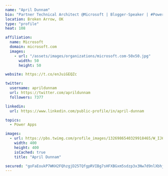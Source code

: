 ```yaml
---
name: "April Dunnam"
bio: "Partner Technical Architect @Microsoft | Blogger-Speaker | #PowerApps, #PowerAutomate, #Office365, #SharePoint | #WIT | #Karaoke Queen"
location: Broken Arrow, OK
type: "profile"
heat: 108

affiliation:
  name: Microsoft
  domain: microsoft.com
  images:
    - url: "/assets/images/organizations/microsoft.com-50x50.jpg"
      width: 50
      height: 50

website: https://t.co/enJuiGEQZc

twitter:
  username: aprildunnam
  url: https://twitter.com/aprildunnam
  followers: 7377

linkedin:
  url: https://www.linkedin.com/public-profile/in/april-dunnam

topics:
  - Power Apps

images:
  - url: https://pbs.twimg.com/profile_images/1326986540329918465/W_IJ6Ih2_400x400.jpg
    width: 400
    height: 400
    isCached: true
    title: "April Dunnam"

secured: "goFaEoukP7WKH2FQhzgjD25TQfgpRVIBg7sHFXBGxm5sdzp3x3Nw7d9nlXbhjG4/0CmlRiRwbmiSr7xCAA3uUpkrsZ1QIaEdUMrDZWxNBvu6Uwg/BjhBi7EdVetAFl/Mv2CpfaUkYI1Hxy49iycSRa4L4k/snN0TdZ+RaiHp3EWgFOiPfkdh4YM89a2rs5ju5Zbh4mmN5pC1jR9/s9nly8Qh9wrOqGu0n//G+iVkXRiuaNc2jeq3eyF7xJwpvtClrD8tlitz+CYUl3CSCXCHY8HNB1R8A7mgwMgqxjxgQaI+K0r5iC+BfETzjw0ltnOzJj0Iyo8FUyJVBQx3+pJuV2dlHQgGTWm9uJrT/AY0yUoYDFI/Lcu096T6i5Wibws7MArkpf2o7OZDBuSH6FU9CN+OSvXlS/wsghDOS9V2mPw=;RybHYZX4XdCuG8yevGi3Iw=="
---
```


